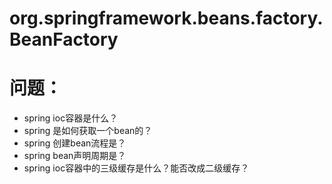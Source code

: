 # org.springframework.beans.factory.BeanFactory





# 问题：

- spring ioc容器是什么？
- spring 是如何获取一个bean的？
- spring 创建bean流程是？
- spring bean声明周期是？
- spring ioc容器中的三级缓存是什么？能否改成二级缓存？
